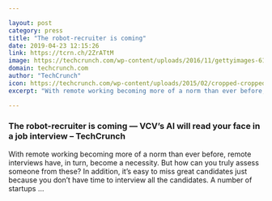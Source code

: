 ```yaml
---

layout: post
category: press
title: "The robot-recruiter is coming"
date: 2019-04-23 12:15:26
link: https://tcrn.ch/2ZrATtM
image: https://techcrunch.com/wp-content/uploads/2016/11/gettyimages-610949074-1.jpg?w=400
domain: techcrunch.com
author: "TechCrunch"
icon: https://techcrunch.com/wp-content/uploads/2015/02/cropped-cropped-favicon-gradient.png?w=180
excerpt: "With remote working becoming more of a norm than ever before, remote interviews have, in turn, become a necessity. But how can you truly assess someone from these? In addition, it’s easy to miss great candidates just because you don’t have time to interview all the candidates. A number of startups …"

---
```


### The robot-recruiter is coming — VCV’s AI will read your face in a job interview – TechCrunch

With remote working becoming more of a norm than ever before, remote interviews have, in turn, become a necessity. But how can you truly assess someone from these? In addition, it’s easy to miss great candidates just because you don’t have time to interview all the candidates. A number of startups …